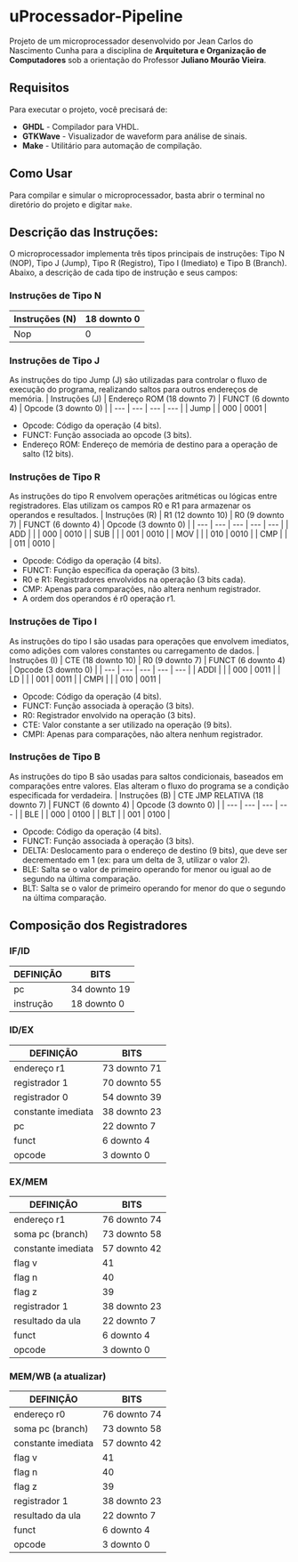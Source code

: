 # uProcessador-Pipeline

Projeto de um microprocessador desenvolvido por Jean Carlos do Nascimento Cunha para a disciplina de **Arquitetura e Organização de Computadores** sob a orientação do Professor **Juliano Mourão Vieira**.

## Requisitos

Para executar o projeto, você precisará de:

- **GHDL** - Compilador para VHDL.
- **GTKWave** - Visualizador de waveform para análise de sinais.
- **Make** - Utilitário para automação de compilação.

## Como Usar

Para compilar e simular o microprocessador, basta abrir o terminal no diretório do projeto e digitar `make`. 

## Descrição das Instruções:
O microprocessador implementa três tipos principais de instruções: Tipo N (NOP), Tipo J (Jump), Tipo R (Registro), Tipo I (Imediato) e Tipo B (Branch). Abaixo, a descrição de cada tipo de instrução e seus campos:
### Instruções de Tipo N
| Instruções (N) | 18 downto 0 |
| --- | --- |
| Nop | 0 |

### Instruções de Tipo J
As instruções do tipo Jump (J) são utilizadas para controlar o fluxo de execução do programa, realizando saltos para outros endereços de memória.
| Instruções (J) | Endereço ROM (18 downto 7) | FUNCT (6 downto 4) | Opcode (3 downto 0) |
| --- | --- | --- | --- |
| Jump |  | 000 | 0001 |
* Opcode: Código da operação (4 bits).
* FUNCT: Função associada ao opcode (3 bits).
* Endereço ROM: Endereço de memória de destino para a operação de salto (12 bits).
### Instruções de Tipo R
As instruções do tipo R envolvem operações aritméticas ou lógicas entre registradores. Elas utilizam os campos R0 e R1 para armazenar os operandos e resultados.
| Instruções (R) | R1 (12 downto 10) | R0 (9 downto 7) | FUNCT (6 downto 4) | Opcode (3 downto 0) |
| --- | --- | --- | --- | --- |
| ADD |  |  | 000 | 0010 |
| SUB |  |  | 001 | 0010 |
| MOV |  |  | 010 | 0010 |
| CMP |  |  | 011 | 0010 |
* Opcode: Código da operação (4 bits).
* FUNCT: Função específica da operação (3 bits).
* R0 e R1: Registradores envolvidos na operação (3 bits cada).
* CMP: Apenas para comparações, não altera nenhum registrador.
* A ordem dos operandos é r0 operação r1.
### Instruções de Tipo I
As instruções do tipo I são usadas para operações que envolvem imediatos, como adições com valores constantes ou carregamento de dados.
| Instruções (I) | CTE (18 downto 10) | R0 (9 downto 7) | FUNCT (6 downto 4) | Opcode (3 downto 0) |
| --- | --- | --- | --- | --- |
| ADDI |  |  | 000 | 0011 |
| LD |  |  | 001 | 0011 |
| CMPI |  |  | 010 | 0011 |
* Opcode: Código da operação (4 bits).
* FUNCT: Função associada à operação (3 bits).
* R0: Registrador envolvido na operação (3 bits).
* CTE: Valor constante a ser utilizado na operação (9 bits).
* CMPI: Apenas para comparações, não altera nenhum registrador.
### Instruções de Tipo B
As instruções do tipo B são usadas para saltos condicionais, baseados em comparações entre valores. Elas alteram o fluxo do programa se a condição especificada for verdadeira.
| Instruções (B) | CTE JMP RELATIVA (18 downto 7) | FUNCT (6 downto 4) | Opcode (3 downto 0) |
| --- | --- | --- | --- |
| BLE |  | 000 | 0100 |
| BLT |  | 001 | 0100 | 
* Opcode: Código da operação (4 bits).
* FUNCT: Função associada à operação (3 bits).
* DELTA: Deslocamento para o endereço de destino (9 bits), que deve ser decrementado em 1 (ex: para um delta de 3, utilizar o valor 2).
* BLE: Salta se o valor de primeiro operando for menor ou igual ao de segundo na última comparação.
* BLT: Salta se o valor de primeiro operando for menor do que o segundo na última comparação.

## Composição dos Registradores

### IF/ID

| DEFINIÇÃO | BITS |
| --- | --- |
| pc | 34 downto 19 |
| instrução | 18 downto 0 |

### ID/EX

| DEFINIÇÃO | BITS |
| --- | --- |
| endereço r1 | 73 downto 71 |
| registrador 1 | 70 downto 55 |
| registrador 0 | 54 downto 39 |
| constante imediata | 38 downto 23 |
| pc | 22 downto 7 |
| funct | 6 downto 4 |
| opcode | 3 downto 0 |

### EX/MEM

| DEFINIÇÃO | BITS |
| --- | --- |
| endereço r1 | 76 downto 74 |
| soma pc (branch) | 73 downto 58 |
| constante imediata | 57 downto 42 |
| flag v | 41 |
| flag n | 40 |
| flag z | 39 |
| registrador 1 | 38 downto 23 |
| resultado da ula | 22 downto 7 |
| funct | 6 downto 4 |
| opcode | 3 downto 0 |

### MEM/WB (a atualizar)

| DEFINIÇÃO | BITS |
| --- | --- |
| endereço r0 | 76 downto 74 |
| soma pc (branch) | 73 downto 58 |
| constante imediata | 57 downto 42 |
| flag v | 41 |
| flag n | 40 |
| flag z | 39 |
| registrador 1 | 38 downto 23 |
| resultado da ula | 22 downto 7 |
| funct | 6 downto 4 |
| opcode | 3 downto 0 |
